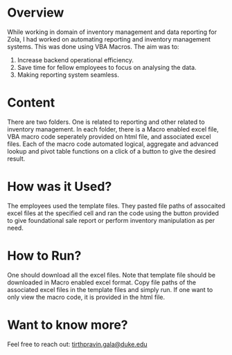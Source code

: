 # Overview
While working in domain of inventory management and data reporting for Zola, I had worked on automating reporting and inventory management systems. This was done using VBA Macros. The aim was to:
1. Increase backend operational efficiency.
2. Save time for fellow employees to focus on analysing the data.
3. Making reporting system seamless.

# Content
There are two folders. One is related to reporting and other related to inventory management. In each folder, there is a Macro enabled excel file, VBA macro code seperately provided on html file, and associated  excel files. Each of the macro code automated logical, aggregate and advanced lookup and pivot table functions on a click of a button to give the desired result.

# How was it Used?
The employees used the template files. They pasted file paths of assocaited excel files at the specified cell and ran the code using the button provided to give foundational sale report or perform inventory manipulation as per need. 

# How to Run?
One should download all the excel files. Note that template file should be downloaded in Macro enabled excel format. Copy file paths of the associated excel files in the template files and simply run.
If one want to only view the macro code, it is provided in the html file.
# Want to know more?
Feel free to reach out: tirthpravin.gala@duke.edu

